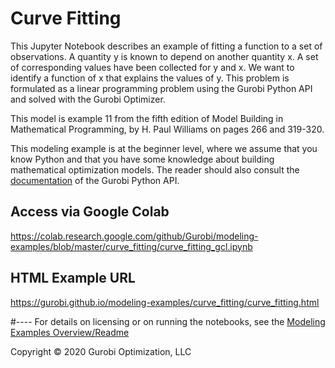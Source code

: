 # Curve Fitting

This Jupyter Notebook describes an example of fitting a function to a set of observations. A quantity y is known to 
depend on another quantity x. A set of corresponding values have been collected for y and x. We want to identify 
a function of x that explains the values of y. This problem is formulated as a linear programming problem using 
the Gurobi Python API and solved with the Gurobi Optimizer.

This model is example 11 from the fifth edition of Model Building in Mathematical Programming, by H. Paul Williams on 
pages 266 and 319-320.

This modeling example is at the beginner level, where we assume that you know Python and that you have some knowledge 
about building mathematical optimization models. The reader should also consult the 
[documentation](https://www.gurobi.com/resources/?category-filter=documentation) 
of the Gurobi Python API.

## Access via Google Colab

https://colab.research.google.com/github/Gurobi/modeling-examples/blob/master/curve_fitting/curve_fitting_gcl.ipynb

## HTML Example URL

https://gurobi.github.io/modeling-examples/curve_fitting/curve_fitting.html


#----
For details on licensing or on running the notebooks, see the [Modeling Examples Overview/Readme](https://github.com/Gurobi/modeling-examples/)


Copyright © 2020 Gurobi Optimization, LLC

